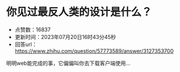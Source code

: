 # 你见过最反人类的设计是什么？
- 点赞数：16837
- 更新时间：2023年07月20日16时43分45秒
- 回答url：https://www.zhihu.com/question/57773589/answer/3127353700
<body>
 <p data-pid="iojSLR40">明明web能完成的事，它偏偏叫你去下载客户端使用…</p>
</body>